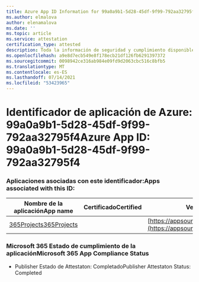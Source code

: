 ```yaml
---
title: Azure App ID Information for 99a0a9b1-5d28-45df-9f99-792aa32795f4
ms.author: elmalova
author: elenamalova
ms.date: ''
ms.topic: article
ms.service: attestation
certification_type: attested
description: Toda la información de seguridad y cumplimiento disponible para 99a0a9b1-5d28-45df-9f99-792aa32795f4.
ms.openlocfilehash: a9e8d7ecb549e8f178ecb21df126fb6291397372
ms.sourcegitcommit: 0098942ce316ab984e09fd9d2063cbc516c8bfb5
ms.translationtype: MT
ms.contentlocale: es-ES
ms.lasthandoff: 07/14/2021
ms.locfileid: "53423965"
---
```

# <a name="azure-app-id-99a0a9b1-5d28-45df-9f99-792aa32795f4"></a><span data-ttu-id="b7471-103">Identificador de aplicación de Azure: 99a0a9b1-5d28-45df-9f99-792aa32795f4</span><span class="sxs-lookup"><span data-stu-id="b7471-103">Azure App ID: 99a0a9b1-5d28-45df-9f99-792aa32795f4</span></span>


### <a name="apps-associated-with-this-id"></a><span data-ttu-id="b7471-104">Aplicaciones asociadas con este identificador:</span><span class="sxs-lookup"><span data-stu-id="b7471-104">Apps associated with this ID:</span></span>
| <span data-ttu-id="b7471-105">**Nombre de la aplicación**</span><span class="sxs-lookup"><span data-stu-id="b7471-105">**App name**</span></span> | <span data-ttu-id="b7471-106">**Certificado**</span><span class="sxs-lookup"><span data-stu-id="b7471-106">**Certified**</span></span> | <span data-ttu-id="b7471-107">**Ver en AppSource**</span><span class="sxs-lookup"><span data-stu-id="b7471-107">**View in AppSource**</span></span> |
|-|-|-|
| [<span data-ttu-id="b7471-108">365Projects</span><span class="sxs-lookup"><span data-stu-id="b7471-108">365Projects</span></span>](https://docs.microsoft.com/en-us/microsoft-365-app-certification/forward/WA200002160) |  | [https://appsource.microsoft.com/product/office/WA200002160](https://appsource.microsoft.com/product/office/WA200002160) |

### <a name="microsoft-365-app-compliance-status"></a><span data-ttu-id="b7471-109">Microsoft 365 Estado de cumplimiento de la aplicación</span><span class="sxs-lookup"><span data-stu-id="b7471-109">Microsoft 365 App Compliance Status</span></span>
- <span data-ttu-id="b7471-110">Publisher Estado de Attestaton: Completado</span><span class="sxs-lookup"><span data-stu-id="b7471-110">Publisher Attestaton Status: Completed</span></span>
